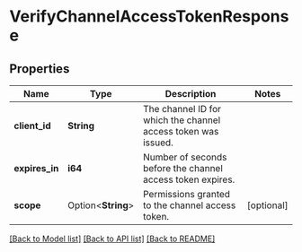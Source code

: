 # VerifyChannelAccessTokenResponse

## Properties

Name | Type | Description | Notes
------------ | ------------- | ------------- | -------------
**client_id** | **String** | The channel ID for which the channel access token was issued. | 
**expires_in** | **i64** | Number of seconds before the channel access token expires. | 
**scope** | Option<**String**> | Permissions granted to the channel access token. | [optional]

[[Back to Model list]](../README.md#documentation-for-models) [[Back to API list]](../README.md#documentation-for-api-endpoints) [[Back to README]](../README.md)


